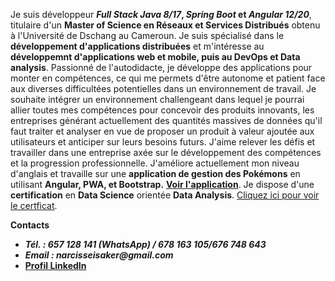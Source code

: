 Je suis développeur **_Full_ _Stack_  _Java_ _8/17_, _Spring_ _Boot_ et _Angular 12/20_**, titulaire d'un **Master of Science en Réseaux et Services Distribués** obtenu à l'Université de Dschang au Cameroun. Je suis spécialisé dans le **développement d'applications distribuées** et m'intéresse au **développemnt d'applications web et  mobile, puis au DevOps et Data analysis**.
Passionné de l'autodidacte, je développe des applications pour monter en compétences, ce qui me permets d'être autonome et patient face aux diverses
difficultées potentielles dans un environnement de travail.
Je souhaite intégrer un environnement challengeant dans lequel je pourrai allier toutes mes compétences pour concevoir des produits innovants, les entreprises
générant actuellement des quantités massives de données qu'il faut traiter et analyser en vue de proposer un produit à valeur ajoutée aux utilisateurs et anticiper
sur leurs besoins futurs. J'aime relever les défis et travailler dans une entreprise axée sur le développement des compétences et la progression professionnelle.
J'améliore actuellement mon niveau d'anglais et travaille sur une **application de gestion des Pokémons** en utilisant **Angular, PWA, et Bootstrap.** 
[**Voir l'application**](https://angular-pokemon-management.web.app/).
Je dispose d'une **certification** en **Data Science** orientée **Data Analysis**. [Cliquez ici pour voir le certficat](https://www.udacity.com/certificate/e/e10a09b2-3cdb-11ee-8363-ab5047940a23).

**Contacts**
- **_Tél. : 657 128 141 (WhatsApp) / 678 163 105/676 748 643_**
- **_Email : narcisseisaker@gmail.com_**
- [**Profil LinkedIn**](https://www.linkedin.com/in/narcisseisaker)




<!---
narcisseisaker/narcisseisaker is a ✨ special ✨ repository because its `README.md` (this file) appears on your GitHub profile.
You can click the Preview link to take a look at your changes.
--->
